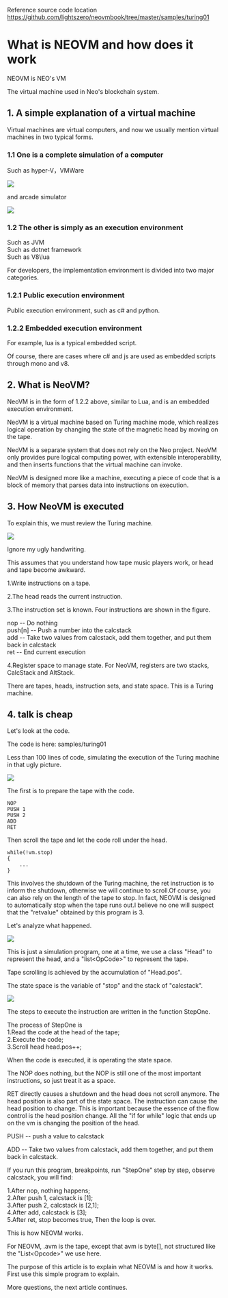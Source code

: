 Reference source code location  
https://github.com/lightszero/neovmbook/tree/master/samples/turing01

# What is NEOVM and how does it work

NEOVM is NEO's VM

The virtual machine used in Neo's blockchain system.

## 1. A simple explanation of a virtual machine

Virtual machines are virtual computers, and now we usually mention virtual machines in two typical forms.

### 1.1 One is a complete simulation of a computer

Such as hyper-V，VMWare

![](../imgs/pic01.jpg)

and arcade simulator

![](../imgs/pic02.jpg)

### 1.2 The other is simply as an execution environment

Such as JVM  
Such as dotnet framework  
Such as V8\lua  

For developers, the implementation environment is divided into two major categories.

### 1.2.1 Public execution environment

Public execution environment, such as c# and python.

### 1.2.2 Embedded execution environment

For example, lua is a typical embedded script.

Of course, there are cases where c# and js are used as embedded scripts through mono and v8.

## 2. What is NeoVM?

NeoVM is in the form of 1.2.2 above, similar to Lua, and is an embedded execution environment.

NeoVM is a virtual machine based on Turing machine mode, which realizes logical operation by changing the state of the magnetic head by moving on the tape.

NeoVM is a separate system that does not rely on the Neo project. NeoVM only provides pure logical computing power, with extensible interoperability, and then inserts functions that the virtual machine can invoke.

NeoVM is designed more like a machine, executing a piece of code that is a block of memory that parses data into instructions on execution.

## 3. How NeoVM is executed

To explain this, we must review the Turing machine.

![](../imgs/turing01.png)

Ignore my ugly handwriting.

This assumes that you understand how tape music players work, or head and tape become awkward.

1.Write instructions on a tape.

2.The head reads the current instruction.

3.The instruction set is known. Four instructions are shown in the figure.

nop -- Do nothing  
push[n] -- Push a number into the calcstack  
add -- Take two values from calcstack, add them together, and put them back in calcstack  
ret -- End current execution  

4.Register space to manage state. For NeoVM, registers are two stacks, CalcStack and AltStack.

There are tapes, heads, instruction sets, and state space. This is a Turing machine.

## 4. talk is cheap

Let's look at the code.

The code is here: samples/turing01

Less than 100 lines of code, simulating the execution of the Turing machine in that ugly picture.

![](../imgs/turing02.png)

The first is to prepare the tape with the code.
```
NOP
PUSH 1
PUSH 2
ADD
RET
```
Then scroll the tape and let the code roll under the head.

```
while(!vm.stop)
{
    ...
}
```
This involves the shutdown of the Turing machine, the ret instruction is to inform the shutdown, otherwise we will continue to scroll.Of course, you can also rely on the length of the tape to stop. In fact, NEOVM is designed to automatically stop when the tape runs out.I believe no one will suspect that the "retvalue" obtained by this program is 3.

Let's analyze what happened.

![](../imgs/turing03.png)

This is just a simulation program, one at a time, we use a class "Head" to represent the head, and a "list\<OpCode>" to represent the tape.

Tape scrolling is achieved by the accumulation of "Head.pos".

The state space is the variable of "stop" and the stack of "calcstack".

![](../imgs/turing04.png)

The steps to execute the instruction are written in the function StepOne.

The process of StepOne is  
1.Read the code at the head of the tape;  
2.Execute the code;  
3.Scroll head head.pos++;  

When the code is executed, it is operating the state space.

The NOP does nothing, but the NOP is still one of the most important instructions, so just treat it as a space.

RET directly causes a shutdown and the head does not scroll anymore.
The head position is also part of the state space. The instruction can cause the head position to change. This is important because the essence of the flow control is the head position change. All the "if for while" logic that ends up on the vm is changing the position of the head.

PUSH -- push a value to calcstack

ADD -- Take two values from calcstack, add them together, and put them back in calcstack.

If you run this program, breakpoints, run "StepOne" step by step, observe calcstack, you will find:

1.After nop, nothing happens;  
2.After push 1, calcstack is [1];  
3.After push 2, calcstack is [2,1];  
4.After add, calcstack is [3];  
5.After ret, stop becomes true, Then the loop is over.  

This is how NEOVM works.

For NEOVM, .avm is the tape, except that avm is byte[], not structured like the "List\<Opcode>" we use here.

The purpose of this article is to explain what NEOVM is and how it works. First use this simple program to explain.

More questions, the next article continues.

